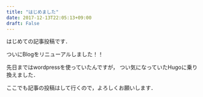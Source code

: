 ```yaml
---
title: "はじめました"
date: 2017-12-13T22:05:13+09:00
draft: False
---
```


はじめての記事投稿です．

ついにBlogをリニューアルしました！！

先日まではwordpressを使っていたんですが，
つい気になっていたHugoに乗り換えました．


ここでも記事の投稿はして行くので，よろしくお願いします．
